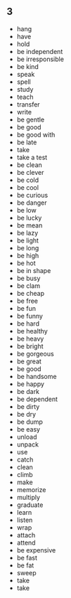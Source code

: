 ## 3
- hang
- have
- hold
- be independent
- be irresponsible
- be kind
- speak
- spell
- study
- teach
- transfer
- write
- be gentle
- be good
- be good with
- be late
- take
- take a test
- be clean
- be clever
- be cold
- be cool
- be curious
- be danger
- be low
- be lucky
- be mean
- be lazy
- be light
- be long
- be high
- be hot
- be in shape
- be busy
- be clam
- be cheap
- be free
- be fun
- be funny
- be hard
- be healthy
- be heavy
- be bright
- be gorgeous
- be great
- be good
- be handsome
- be happy
- be dark
- be dependent
- be dirty
- be dry
- be dump
- be easy
- unload
- unpack
- use
- catch
- clean
- climb
- make
- memorize
- multiply
- graduate
- learn
- listen
- wrap
- attach
- attend
- be expensive
- be fast
- be fat
- sweep
- take
- take
